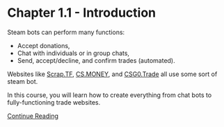 # Chapter 1.1 - Introduction

Steam bots can perform many functions:
 - Accept donations,
 - Chat with individuals or in group chats,
 - Send, accept/decline, and confirm trades (automated).
 
Websites like [Scrap.TF](https://scrap.tf), [CS.MONEY](https://cs.money), and [CSG0.Trade](https://csg0.trade) all use some sort of steam bot.

In this course, you will learn how to create everything from chat
bots to fully-functioning trade websites.

[Continue Reading](../Chapter%201.2%20-%20Prerequisites)
